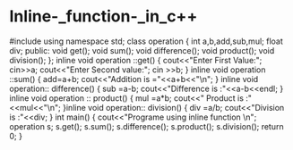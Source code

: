 # Inline-_function-_in_c++
#include<iostream>
using namespace std;
 class operation {
  int a,b,add,sub,mul;
  float div;
   public:
       void get();
       void sum();
       void difference();
       void product();
       void division();
 };
 inline void operation ::get()
 {
     cout<<"Enter First Value:";
     cin>>a;
     cout<<"Enter Second value:";
     cin >>b;
 } inline void operation ::sum()
 {
     add=a+b;
     cout<<"Addition is ="<<a+b<<"\n";
 }
 inline void operation:: difference()
 {
     sub =a-b;
     cout<<"Difference is :"<<a-b<<endl;
 } inline void operation :: product()
 {
     mul =a*b;
     cout<<" Product is :"<<mul<<"\n";
 }inline void operation:: division()
 {
     div =a/b;
     cout<<"Division is :"<<div;
 } int main()
 {
     cout<<"Programe using inline  function \n";
     operation s;
     s.get();
     s.sum();
     s.difference();
     s.product();
     s.division();
     return 0;
 }

  

